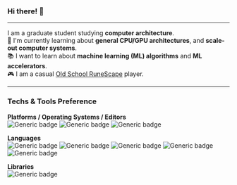 ### Hi there! 👋  

---
I am a graduate student studying **computer architecture**.  
:seedling: I'm currently learning about **general CPU/GPU architectures**, and **scale-out computer systems**.  
:books: I want to learn about **machine learning (ML) algorithms** and **ML accelerators**.  
:video_game: I am a casual [Old School RuneScape](https://oldschool.runescape.com/) player.  

---

### Techs & Tools Preference
**Platforms / Operating Systems / Editors**  
![Generic badge](https://img.shields.io/badge/-Ubuntu-333333?logo=Ubuntu)
![Generic badge](https://img.shields.io/badge/-Linux-A0A0A0?logo=linux)
![Generic badge](https://img.shields.io/badge/-Vim-019733?logo=vim)  
  
**Languages**  
![Generic badge](https://img.shields.io/badge/-Bash%20(Unix%20Shell)-000000?logo=GNU-bash)
![Generic badge](https://img.shields.io/badge/-C-00599C?logo=c)
![Generic badge](https://img.shields.io/badge/-C++-00599C?logo=c%2B%2B)
![Generic badge](https://img.shields.io/badge/-Python-FFE873?logo=python)
![Generic badge](https://img.shields.io/badge/-CUDA-1A1918?logo=NVIDIA)  
  
**Libraries**  
![Generic badge](https://img.shields.io/badge/-PyTorch-646464?logo=pytorch)


<!--
**jinhachung/jinhachung** is a ✨ _special_ ✨ repository because its `README.md` (this file) appears on your GitHub profile.
